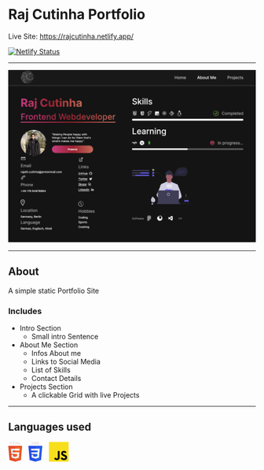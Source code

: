 # Raj Cutinha Portfolio

Live Site: https://rajcutinha.netlify.app/

[![Netlify Status](https://api.netlify.com/api/v1/badges/8e1d42fd-2ac7-4184-bb8c-a435616f8aa9/deploy-status)](https://app.netlify.com/sites/rajcutinha/deploys)

---

![Preview](src/img/Readme/preview.png)

---

## About

A simple static Portfolio Site

### Includes

- Intro Section
  - Small intro Sentence
- About Me Section
  - Infos About me
  - Links to Social Media
  - List of Skills
  - Contact Details
- Projects Section
  - A clickable Grid with live Projects

---

## Languages used

<div>

<img src="./src/img/Readme/html.png">
&nbsp
<img src="./src/img/Readme/css.png">
&nbsp
<img src="./src/img/Readme/javascript.png">
</div>
